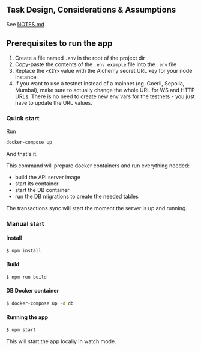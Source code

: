 ## Task Design, Considerations & Assumptions
See [NOTES.md](./NOTES.md)


## Prerequisites to run the app

1. Create a file named `.env` in the root of the project dir
2. Copy-paste the contents of the `.env.example` file into the `.env` file
3. Replace the `<KEY>` value with the Alchemy secret URL key for your node instance.
4. If you want to use a testnet instead of a mainnet (eg. Goerli, Sepolia, Mumbai), make sure to actually change the whole URL for WS and HTTP URLs. There is no need to create new env vars for the testnets - you just have to update the URL values.

### Quick start

Run
```bash
docker-compose up
```

And that's it.

This command will prepare docker containers and run everything needed:

* build the API server image
* start its container
* start the DB container
* run the DB migrations to create the needed tables

The transactions sync will start the moment the server is up and running.

### Manual start

#### Install

```bash
$ npm install
```

#### Build

```bash
$ npm run build
```

#### DB Docker container

```bash
$ docker-compose up -d db
```

#### Running the app

```bash
$ npm start
```
This will start the app locally in watch mode.


